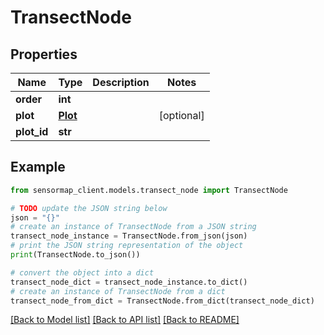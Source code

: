 # TransectNode


## Properties

Name | Type | Description | Notes
------------ | ------------- | ------------- | -------------
**order** | **int** |  | 
**plot** | [**Plot**](Plot.md) |  | [optional] 
**plot_id** | **str** |  | 

## Example

```python
from sensormap_client.models.transect_node import TransectNode

# TODO update the JSON string below
json = "{}"
# create an instance of TransectNode from a JSON string
transect_node_instance = TransectNode.from_json(json)
# print the JSON string representation of the object
print(TransectNode.to_json())

# convert the object into a dict
transect_node_dict = transect_node_instance.to_dict()
# create an instance of TransectNode from a dict
transect_node_from_dict = TransectNode.from_dict(transect_node_dict)
```
[[Back to Model list]](../README.md#documentation-for-models) [[Back to API list]](../README.md#documentation-for-api-endpoints) [[Back to README]](../README.md)


